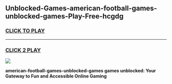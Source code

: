 
## Unblocked-Games-american-football-games-unblocked-games-Play-Free-hcgdg
<h3>
<a href="https://premium76.site?title=american-football-games-unblocked-games&ref=10A">CLICK TO PLAY</a></h3>
<hr>

<h3>
<a href="https://premium76.site?title=american-football-games-unblocked-games&ref=10A">CLICK 2 PLAY</a>
  
</h3>

<a href="https://premium76.site?title=american-football-games-unblocked-games&ref=10A"><img src="https://clearcache.store/games.png"></a>


**american-football-games-unblocked-games games unblocked: Your Gateway to Fun and Accessible Online Gaming**
